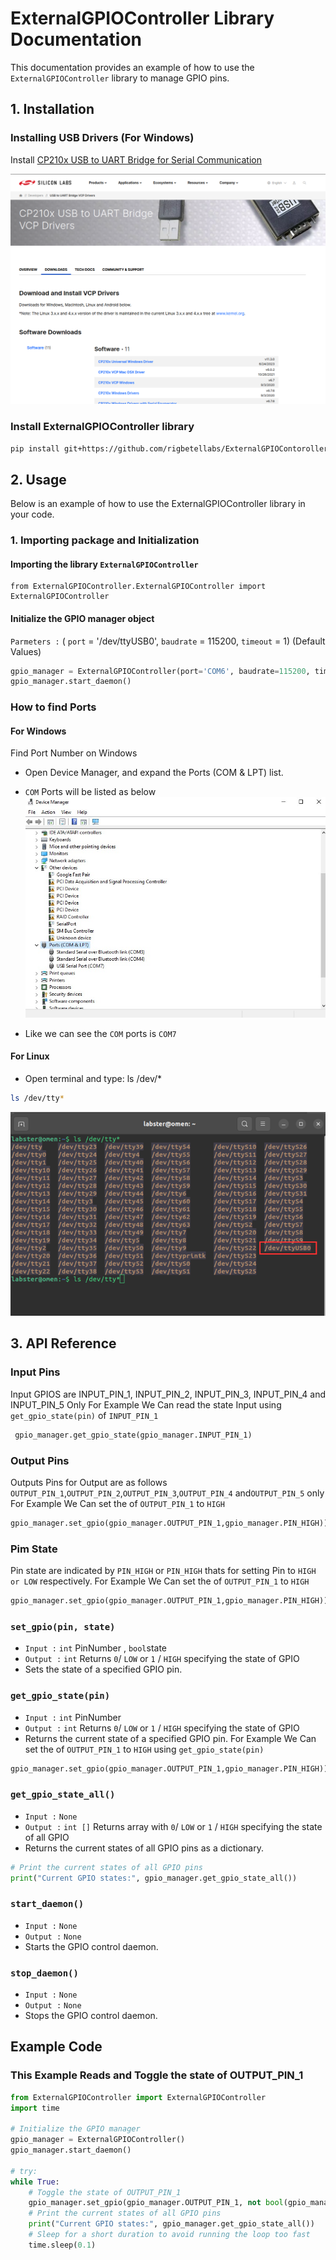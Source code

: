 # ExternalGPIOController Library Documentation

This documentation provides an example of how to use the `ExternalGPIOController` library to manage GPIO pins.

## 1. Installation
### Installing USB Drivers (For Windows)
Install [CP210x USB to UART Bridge for Serial Communication](https://www.silabs.com/developers/usb-to-uart-bridge-vcp-drivers?tab=downloads)

![alt text](Imgs/image.png) 
### Install ExternalGPIOController library
```sh
pip install git+https://github.com/rigbetellabs/ExternalGPIOContoroller_release.git
```

## 2. Usage
Below is an example of how to use the ExternalGPIOController library in your code.
### 1. Importing package and Initialization
#### Importing the library `ExternalGPIOController`
```
from ExternalGPIOController.ExternalGPIOController import ExternalGPIOController
```
#### Initialize the GPIO manager object
`Parmeters :` ( `port` = '/dev/ttyUSB0', `baudrate` = 115200, `timeout` = 1) (Default Values)
```python
gpio_manager = ExternalGPIOController(port='COM6', baudrate=115200, timeout=1)
gpio_manager.start_daemon()
```
### How to find Ports
#### For Windows 
Find Port Number on Windows
+ Open Device Manager, and expand the Ports (COM & LPT) list.
+ `COM` Ports will be listed as below
 ![alt text](Imgs/image1.png)

+ Like we can see the `COM` ports is `COM7`

#### For Linux
+ Open terminal and type: ls /dev/*
~~~sh
ls /dev/tty*
~~~ 
![alt text](Imgs/image2.png)

## 3. API Reference

### Input Pins
Input GPIOS are INPUT_PIN_1, INPUT_PIN_2, INPUT_PIN_3, INPUT_PIN_4 and INPUT_PIN_5 Only
For Example We Can read the state Input using `get_gpio_state(pin)` of `INPUT_PIN_1` 
```python
 gpio_manager.get_gpio_state(gpio_manager.INPUT_PIN_1)
``` 
### Output Pins
Outputs Pins for Output are as follows `OUTPUT_PIN_1`,`OUTPUT_PIN_2`,`OUTPUT_PIN_3`,`OUTPUT_PIN_4` and`OUTPUT_PIN_5` only
For Example We Can set the   of `OUTPUT_PIN_1` to `HIGH` 
```python
gpio_manager.set_gpio(gpio_manager.OUTPUT_PIN_1,gpio_manager.PIN_HIGH)) 
``` 
### Pim State
Pin state are indicated by `PIN_HIGH` or `PIN_HIGH` thats for setting Pin to `HIGH or LOW` respectively.
For Example We Can set the   of `OUTPUT_PIN_1` to `HIGH` 
```python
gpio_manager.set_gpio(gpio_manager.OUTPUT_PIN_1,gpio_manager.PIN_HIGH)) 
``` 
### `set_gpio(pin, state)`
+ `Input :` `int` PinNumber , `bool`state
+ `Output :` `int` Returns `0`/ `LOW` or `1` / `HIGH` specifying the state of GPIO  
+  Sets the state of a specified GPIO pin.

### `get_gpio_state(pin)`
+ `Input :` `int` PinNumber
+ `Output :` `int` Returns `0`/ `LOW` or `1` / `HIGH` specifying the state of GPIO  
+  Returns the current state of a specified GPIO pin.
For Example We Can set the   of `OUTPUT_PIN_1` to `HIGH`  using `get_gpio_state(pin)`
```python
gpio_manager.set_gpio(gpio_manager.OUTPUT_PIN_1,gpio_manager.PIN_HIGH)) 
``` 

### `get_gpio_state_all()`
+ `Input :` `None` 
+ `Output :` `int []` Returns array with `0`/ `LOW` or `1` / `HIGH` specifying the state of all GPIO  
+ Returns the current states of all GPIO pins as a dictionary.

```python
# Print the current states of all GPIO pins
print("Current GPIO states:", gpio_manager.get_gpio_state_all())
```

### `start_daemon()`
+ `Input :`  `None` 
+ `Output :` `None` 
+ Starts the GPIO control daemon.
### `stop_daemon()`
+ `Input :`  `None` 
+ `Output :` `None` 
+ Stops the GPIO control daemon.

## Example Code
### This Example Reads and Toggle the state of OUTPUT_PIN_1
```python
from ExternalGPIOController import ExternalGPIOController
import time

# Initialize the GPIO manager
gpio_manager = ExternalGPIOController()
gpio_manager.start_daemon()

# try:
while True:
    # Toggle the state of OUTPUT_PIN_1
    gpio_manager.set_gpio(gpio_manager.OUTPUT_PIN_1, not bool(gpio_manager.get_gpio_state(gpio_manager.OUTPUT_PIN_1)))
    # Print the current states of all GPIO pins
    print("Current GPIO states:", gpio_manager.get_gpio_state_all())
    # Sleep for a short duration to avoid running the loop too fast
    time.sleep(0.1)
```